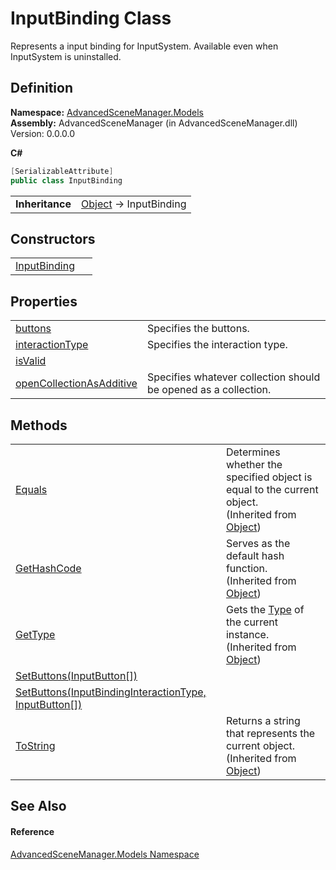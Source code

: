 # InputBinding Class


Represents a input binding for InputSystem. Available even when InputSystem is uninstalled.



## Definition
**Namespace:** <a href="N_AdvancedSceneManager_Models">AdvancedSceneManager.Models</a>  
**Assembly:** AdvancedSceneManager (in AdvancedSceneManager.dll) Version: 0.0.0.0

**C#**
``` C#
[SerializableAttribute]
public class InputBinding
```

<table><tr><td><strong>Inheritance</strong></td><td><a href="https://learn.microsoft.com/dotnet/api/system.object" target="_blank" rel="noopener noreferrer">Object</a>  →  InputBinding</td></tr>
</table>



## Constructors
<table>
<tr>
<td><a href="M_AdvancedSceneManager_Models_InputBinding__ctor">InputBinding</a></td>
<td> </td></tr>
</table>

## Properties
<table>
<tr>
<td><a href="P_AdvancedSceneManager_Models_InputBinding_buttons">buttons</a></td>
<td>Specifies the buttons.</td></tr>
<tr>
<td><a href="P_AdvancedSceneManager_Models_InputBinding_interactionType">interactionType</a></td>
<td>Specifies the interaction type.</td></tr>
<tr>
<td><a href="P_AdvancedSceneManager_Models_InputBinding_isValid">isValid</a></td>
<td> </td></tr>
<tr>
<td><a href="P_AdvancedSceneManager_Models_InputBinding_openCollectionAsAdditive">openCollectionAsAdditive</a></td>
<td>Specifies whatever collection should be opened as a collection.</td></tr>
</table>

## Methods
<table>
<tr>
<td><a href="https://learn.microsoft.com/dotnet/api/system.object.equals#system-object-equals(system-object)" target="_blank" rel="noopener noreferrer">Equals</a></td>
<td>Determines whether the specified object is equal to the current object.<br />(Inherited from <a href="https://learn.microsoft.com/dotnet/api/system.object" target="_blank" rel="noopener noreferrer">Object</a>)</td></tr>
<tr>
<td><a href="https://learn.microsoft.com/dotnet/api/system.object.gethashcode" target="_blank" rel="noopener noreferrer">GetHashCode</a></td>
<td>Serves as the default hash function.<br />(Inherited from <a href="https://learn.microsoft.com/dotnet/api/system.object" target="_blank" rel="noopener noreferrer">Object</a>)</td></tr>
<tr>
<td><a href="https://learn.microsoft.com/dotnet/api/system.object.gettype" target="_blank" rel="noopener noreferrer">GetType</a></td>
<td>Gets the <a href="https://learn.microsoft.com/dotnet/api/system.type" target="_blank" rel="noopener noreferrer">Type</a> of the current instance.<br />(Inherited from <a href="https://learn.microsoft.com/dotnet/api/system.object" target="_blank" rel="noopener noreferrer">Object</a>)</td></tr>
<tr>
<td><a href="M_AdvancedSceneManager_Models_InputBinding_SetButtons_1">SetButtons(InputButton[])</a></td>
<td> </td></tr>
<tr>
<td><a href="M_AdvancedSceneManager_Models_InputBinding_SetButtons">SetButtons(InputBindingInteractionType, InputButton[])</a></td>
<td> </td></tr>
<tr>
<td><a href="https://learn.microsoft.com/dotnet/api/system.object.tostring" target="_blank" rel="noopener noreferrer">ToString</a></td>
<td>Returns a string that represents the current object.<br />(Inherited from <a href="https://learn.microsoft.com/dotnet/api/system.object" target="_blank" rel="noopener noreferrer">Object</a>)</td></tr>
</table>

## See Also


#### Reference
<a href="N_AdvancedSceneManager_Models">AdvancedSceneManager.Models Namespace</a>  
